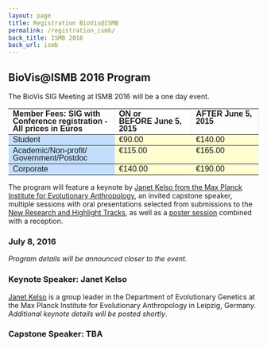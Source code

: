 ```yaml
---
layout: page
title: Registration BioVis@ISMB
permalink: /registration_ismb/
back_title: ISMB 2016
back_url: ismb
---
```

## BioVis@ISMB 2016 Program

The BioVis SIG Meeting at ISMB 2016 will be a one day event.


<table border="1" cellpadding="3" cellspacing="0" style="border: 0px none; border-spacing: 0px; border-collapse: collapse;">
		<tbody>
			<tr>
				<td style="margin: 0px;" valign="top" width="244">
					<span style="font-family: Helvetica, Arial, sans-serif; line-height: 15px;"><strong><strong>Member Fees: SIG</strong><strong>&nbsp;with Conference registration - All prices in Euros</strong></strong></span></td>
				<td style="margin: 0px;" valign="top" width="168">
					<span style="font-family: Helvetica, Arial, sans-serif; line-height: 15px;"><strong>ON or BEFORE&nbsp;<span class="aBn" data-term="goog_1993573834" style="border-bottom-width: 1px; border-bottom-style: dashed; border-bottom-color: rgb(204, 204, 204); position: relative; top: -2px; z-index: 0;" tabindex="0"><span class="aQJ" style="position: relative; top: 2px; z-index: -1;">June 5, 2015</span></span></strong></span></td>
				<td style="margin: 0px;" valign="top" width="140">
					<span style="font-family: Helvetica, Arial, sans-serif; line-height: 15px;"><strong>AFTER&nbsp;<span class="aBn" data-term="goog_1993573835" style="border-bottom-width: 1px; border-bottom-style: dashed; border-bottom-color: rgb(204, 204, 204); position: relative; top: -2px; z-index: 0;" tabindex="0"><span class="aQJ" style="position: relative; top: 2px; z-index: -1;">June 5, 2015</span></span></strong></span></td>
			</tr>
			<tr>
				<td bgcolor="#c3dffd" style="margin: 0px;" valign="top" width="244">
					<span style="font-family: Helvetica, Arial, sans-serif; line-height: 15px;">Student</span></td>
				<td bgcolor="#fffecf" style="margin: 0px;" valign="top" width="168">
					<span style="font-family: Helvetica, Arial, sans-serif; line-height: 15px;">&euro;90.00</span></td>
				<td bgcolor="#fffecf" style="margin: 0px;" valign="top" width="140">
					<span style="font-family: Helvetica, Arial, sans-serif; line-height: 15px;">&euro;140.00</span></td>
			</tr>
			<tr>
				<td bgcolor="#c3dffd" style="margin: 0px;" valign="top" width="244">
					<span style="font-family: Helvetica, Arial, sans-serif; line-height: 15px;">Academic/Non-profit/<wbr />Government/Postdoc</span></td>
				<td bgcolor="#fffecf" style="margin: 0px;" valign="top" width="168">
					<span style="font-family: Helvetica, Arial, sans-serif; line-height: 15px;">&euro;115.00</span></td>
				<td bgcolor="#fffecf" style="margin: 0px;" valign="top" width="140">
					<span style="font-family: Helvetica, Arial, sans-serif; line-height: 15px;">&euro;165.00</span></td>
			</tr>
			<tr>
				<td bgcolor="#c3dffd" style="margin: 0px;" valign="top" width="244">
					<span style="font-family: Helvetica, Arial, sans-serif; line-height: 15px;">Corporate</span></td>
				<td bgcolor="#fffecf" style="margin: 0px;" valign="top" width="168">
					<span style="font-family: Helvetica, Arial, sans-serif; line-height: 15px;">&euro;140.00</span></td>
				<td bgcolor="#fffecf" style="margin: 0px;" valign="top" width="140">
					<span style="font-family: Helvetica, Arial, sans-serif; line-height: 15px;">&euro;190.00</span></td>
			</tr>
		</tbody>
	</table>


The program will feature a keynote by [Janet Kelso from the Max Planck Institute for Evolutionary Anthropology](http://www.eva.mpg.de/genetics/bioinformatics/overview.html), an invited capstone speaker, multiple sessions with oral presentations selected from submissions to the [New Research and Highlight Tracks](/2016/submission_ismb), as well as a [poster session](/2016/submission_ismb) combined with a reception.

### July 8, 2016

*Program details will be announced closer to the event.*

### Keynote Speaker: Janet Kelso

[Janet Kelso](http://www.eva.mpg.de/genetics/bioinformatics/overview.html) is a group leader in the Department of Evolutionary Genetics at the Max Planck Institute for Evolutionary Anthropology in Leipzig, Germany. _Additional keynote details will be posted shortly_.

### Capstone Speaker: TBA